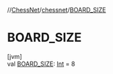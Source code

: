//[ChessNet](../../index.md)/[chessnet](index.md)/[BOARD_SIZE](-b-o-a-r-d_-s-i-z-e.md)

# BOARD_SIZE

[jvm]\
val [BOARD_SIZE](-b-o-a-r-d_-s-i-z-e.md): [Int](https://kotlinlang.org/api/latest/jvm/stdlib/kotlin/-int/index.html) = 8

